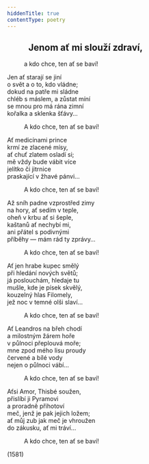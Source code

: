 ```yaml
---
hiddenTitle: true
contentType: poetry
---
```


<section>

##           Jenom ať mi slouží zdraví,

          a kdo chce, ten ať se baví!

Jen ať starají se jiní  
o svět a o to, kdo vládne;  
dokud na patře mi sládne  
chléb s máslem, a zůstat míní  
se mnou pro má rána zimní  
kořalka a sklenka šťávy…

          A kdo chce, ten ať se baví!

Ať medicínami prince  
krmí ze zlacené mísy,  
ať chuť zlatem osladí si;  
mě vždy bude vábit více  
jelítko či jitrnice  
praskající v žhavé pánvi…

          A kdo chce, ten ať se baví!

Až sníh padne vzprostřed zimy  
na hory, ať sedím v teple,  
oheň v krbu ať si šeple,  
kaštanů ať nechybí mi,  
ani přátel s podivnými  
příběhy — mám rád ty zprávy…

          A kdo chce, ten ať se baví!

Ať jen hrabe kupec smělý  
při hledání nových světů;  
já poslouchám, hledaje tu  
mušle, kde je písek skvělý,  
kouzelný hlas Filomely,  
jež noc v temné olši slaví…

          A kdo chce, ten ať se baví!

Ať Leandros na břeh chodí  
a milostným žárem hoře  
v půlnoci přeplouvá moře;  
mne zpod mého lisu proudy  
červené a bílé vody  
nejen o půlnoci vábí…

          A kdo chce, ten ať se baví!

Aťsi Amor, Thisbé soužen,  
přislíbí ji Pyramovi  
a proradně přihotoví  
meč, jenž je pak jejich ložem;  
ať můj zub jak meč je vhroužen  
do zákusku, ať mi tráví…

          A kdo chce, ten ať se baví!

(1581)

</section>
